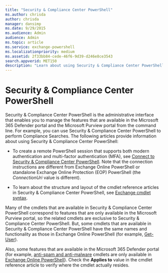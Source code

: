 ```yaml
---
title: "Security & Compliance Center PowerShell"
ms.author: chrisda
author: chrisda
manager: dansimp
ms.date: 9/29/2015
ms.audience: Admin
audience: Admin
ms.topic: article
ms.service: exchange-powershell
ms.localizationpriority: medium
ms.assetid: 2f33bb84-cede-46f6-9d39-d246e8ce3543
search.appverid: MET150
description: "Learn about using Security & Compliance Center PowerShell."
---
```


# Security & Compliance Center PowerShell

Security & Compliance Center PowerShell is the administrative interface that enables you to manage the features that are available in the Microsoft 365 Defender portal and the Microsoft Purview portal from the command line. For example, you can use Security & Compliance Center PowerShell to perform Compliance Searches. The following articles provide information about using Security & Compliance Center PowerShell:

- To create a remote PowerShell session that supports both modern authentication and multi-factor authentication (MFA), see [Connect to Security & Compliance Center PowerShell](connect-to-scc-powershell.md). Note that the connection instructions are different from Exchange Online PowerShell or standalone Exchange Online Protection (EOP) PowerShell (the _ConnectionUri_ value is different).

- To learn about the structure and layout of the cmdlet reference articles in Security & Compliance Center PowerShell, see [Exchange cmdlet syntax](exchange-cmdlet-syntax.md).

Many of the cmdlets that are available in Security & Compliance Center PowerShell correspond to features that are only available in the Microsoft Purview portal, so the related cmdlets are exclusive to Security & Compliance Center PowerShell. But, some cmdlets that are available in Security & Compliance Center PowerShell have the same names and functionality as those in Exchange Online PowerShell (for example, [Get-User](/powershell/module/exchange/get-user)).

Also, some features that are available in the Microsoft 365 Defender portal (for example, [anti-spam and anti-malware](/microsoft-365/security/office-365-security/anti-spam-and-anti-malware-protection) cmdlets are only available in [Exchange Online PowerShell](exchange-online-powershell.md)). Check the **Applies to** value in the cmdlet reference article to verify where the cmdlet actually resides.
